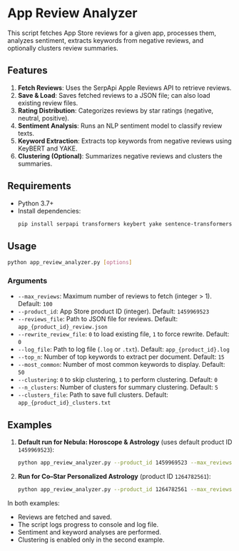 
# App Review Analyzer

This script fetches App Store reviews for a given app, processes them, analyzes sentiment, extracts keywords from negative reviews, and optionally clusters review summaries.

## Features

1. **Fetch Reviews**: Uses the SerpApi Apple Reviews API to retrieve reviews.
2. **Save & Load**: Saves fetched reviews to a JSON file; can also load existing review files.
3. **Rating Distribution**: Categorizes reviews by star ratings (negative, neutral, positive).
4. **Sentiment Analysis**: Runs an NLP sentiment model to classify review texts.
5. **Keyword Extraction**: Extracts top keywords from negative reviews using KeyBERT and YAKE.
6. **Clustering (Optional)**: Summarizes negative reviews and clusters the summaries.

## Requirements

- Python 3.7+
- Install dependencies:
  ```bash
  pip install serpapi transformers keybert yake sentence-transformers scikit-learn
  ```

## Usage

```bash
python app_review_analyzer.py [options]
```

### Arguments

- `--max_reviews`: Maximum number of reviews to fetch (integer > 1). Default: `100`
- `--product_id`: App Store product ID (integer). Default: `1459969523`
- `--reviews_file`: Path to JSON file for reviews. Default: `app_{product_id}_review.json`
- `--rewrite_review_file`: `0` to load existing file, `1` to force rewrite. Default: `0`
- `--log_file`: Path to log file (`.log` or `.txt`). Default: `app_{product_id}.log`
- `--top_n`: Number of top keywords to extract per document. Default: `15`
- `--most_common`: Number of most common keywords to display. Default: `50`
- `--clustering`: `0` to skip clustering, `1` to perform clustering. Default: `0`
- `--n_clusters`: Number of clusters for summary clustering. Default: `5`
- `--clusters_file`: Path to save full clusters. Default: `app_{product_id}_clusters.txt`

## Examples

1. **Default run for Nebula: Horoscope & Astrology** (uses default product ID `1459969523`):

   ```bash
   python app_review_analyzer.py --product_id 1459969523 --max_reviews 100 --log_file nebula_reviews.log --reviews_file nebula_reviews.json
   ```

2. **Run for Co–Star Personalized Astrology** (product ID `1264782561`):

   ```bash
   python app_review_analyzer.py --product_id 1264782561 --max_reviews 100 --rewrite_review_file 1 --clustering 1 --n_clusters 5 --log_file costar_reviews.log --reviews_file costar_reviews.json --clusters_file costar_clusters.txt
   ```

In both examples:
- Reviews are fetched and saved.
- The script logs progress to console and log file.
- Sentiment and keyword analyses are performed.
- Clustering is enabled only in the second example.
